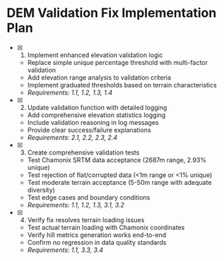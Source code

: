 # DEM Validation Fix Implementation Plan

- [x] 1. Implement enhanced elevation validation logic
  - Replace simple unique percentage threshold with multi-factor validation
  - Add elevation range analysis to validation criteria
  - Implement graduated thresholds based on terrain characteristics
  - _Requirements: 1.1, 1.2, 1.3, 1.4_

- [x] 2. Update validation function with detailed logging
  - Add comprehensive elevation statistics logging
  - Include validation reasoning in log messages
  - Provide clear success/failure explanations
  - _Requirements: 2.1, 2.2, 2.3, 2.4_

- [x] 3. Create comprehensive validation tests
  - Test Chamonix SRTM data acceptance (2687m range, 2.93% unique)
  - Test rejection of flat/corrupted data (<1m range or <1% unique)
  - Test moderate terrain acceptance (5-50m range with adequate diversity)
  - Test edge cases and boundary conditions
  - _Requirements: 1.1, 1.2, 1.3, 3.1, 3.2_

- [x] 4. Verify fix resolves terrain loading issues
  - Test actual terrain loading with Chamonix coordinates
  - Verify hill metrics generation works end-to-end
  - Confirm no regression in data quality standards
  - _Requirements: 1.1, 3.3, 3.4_